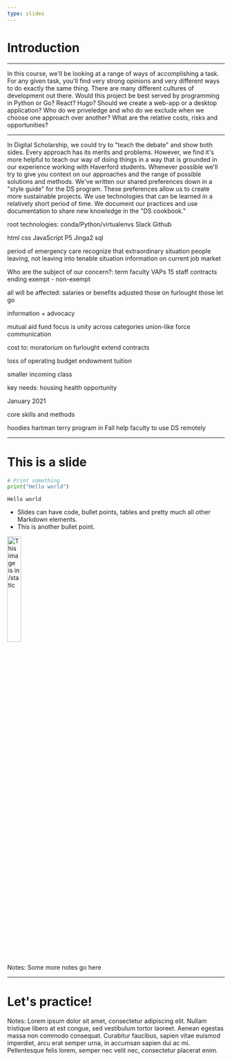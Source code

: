 ```yaml
---
type: slides
---
```


# Introduction

---

In this course, we'll be looking at a range of ways of accomplishing a task.  For any given task, you'll find very strong opinions and very different ways to do exactly the same thing. There are many different cultures of development out there. Would this project be best served by programming in Python or Go? React? Hugo? Should we create a web-app or a desktop application? Who do we priveledge and who do we exclude when we choose one approach over another? What are the relative costs, risks and opportunities?

---

In Digital Scholarship, we could try to "teach the debate" and show both sides. Every approach has its merits and problems. However, we find it's more helpful to teach our way of doing things in a way  that is grounded in our experience working with Haverford students.  Whenever possible we'll try to give you context on our approaches and the range of possible solutions and methods.  We've written our shared preferences down in a "style guide" for the DS program.  These preferences allow us to create more sustainable projects.  We use technologies that can be learned in a relatively short period of time.  We document our practices and use documentation to share new knowledge in the "DS cookbook."

root technologies:
  conda/Python/virtualenvs
  Slack
  Github

  html
  css
  JavaScript P5
  Jinga2
  sql

period of emergency care
recognize that extraordinary situation
people leaving, not leaving into tenable situation
  information on current job market
  
Who are the subject of our concern?:
  term faculty VAPs
  15 staff contracts ending
  exempt - non-exempt

all will be affected:
  salaries or benefits adjusted
  those on furlought
  those let go

information + advocacy



mutual aid fund
focus is unity across categories
  union-like force
  communication

cost to:
moratorium on furlought
extend contracts

loss of operating budget
  endowment
  tuition

smaller incoming class


key needs:
  housing
  health
  opportunity

January 2021

core skills and methods

hoodies
hartman
 terry
 program in Fall
 help faculty to use DS remotely

---

# This is a slide

```python
# Print something
print("Hello world")
```

```out
Hello world
```

- Slides can have code, bullet points, tables and pretty much all other Markdown
  elements.
- This is another bullet point.

<img src="profile.jpg" alt="This image is in /static" width="25%">

Notes: Some more notes go here

---

# Let's practice!

Notes: Lorem ipsum dolor sit amet, consectetur adipiscing elit. Nullam tristique
libero at est congue, sed vestibulum tortor laoreet. Aenean egestas massa non
commodo consequat. Curabitur faucibus, sapien vitae euismod imperdiet, arcu erat
semper urna, in accumsan sapien dui ac mi. Pellentesque felis lorem, semper nec
velit nec, consectetur placerat enim.
